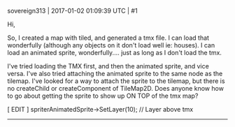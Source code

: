 sovereign313 | 2017-01-02 01:09:39 UTC | #1

Hi,

So, I created a map with tiled, and generated a tmx file.  I can load that wonderfully (although any objects on it don't load well ie: houses).  I can load an animated sprite, wonderfully.... just as long as I don't load the tmx.

I've tried loading the TMX first, and then the animated sprite, and vice versa.  I've also tried attaching the animated sprite to the same node as the tilemap.  I've looked for a way to attach the sprite to the tilemap, but there is no createChild or createComponent of TileMap2D.  Does anyone know how to go about getting the sprite to show up ON TOP of the tmx map?


[ EDIT ]
spriterAnimatedSprite->SetLayer(10); // Layer above tmx

-------------------------


